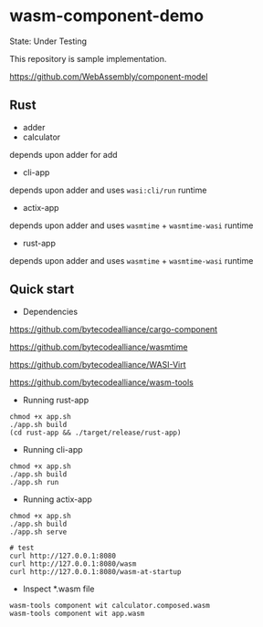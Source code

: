# wasm-component-demo

State: Under Testing

This repository is sample implementation.

https://github.com/WebAssembly/component-model


## Rust

- adder
- calculator

depends upon adder for add

- cli-app

depends upon adder and uses `wasi:cli/run` runtime

- actix-app

depends upon adder and uses `wasmtime` + `wasmtime-wasi` runtime

- rust-app

depends upon adder and uses `wasmtime` + `wasmtime-wasi` runtime


## Quick start

- Dependencies

https://github.com/bytecodealliance/cargo-component

https://github.com/bytecodealliance/wasmtime

https://github.com/bytecodealliance/WASI-Virt

https://github.com/bytecodealliance/wasm-tools


- Running rust-app

```console
chmod +x app.sh
./app.sh build
(cd rust-app && ./target/release/rust-app)
```

- Running cli-app

```console
chmod +x app.sh
./app.sh build
./app.sh run
```

- Running actix-app

```console
chmod +x app.sh
./app.sh build
./app.sh serve

# test
curl http://127.0.0.1:8080
curl http://127.0.0.1:8080/wasm
curl http://127.0.0.1:8080/wasm-at-startup
```

- Inspect *.wasm file

```console
wasm-tools component wit calculator.composed.wasm
wasm-tools component wit app.wasm
```
